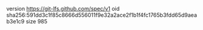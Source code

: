 version https://git-lfs.github.com/spec/v1
oid sha256:591dd3c1f85c8666d556011f9e32a2ace2f1b1f4fc1765b3fdd65d9aeab3e1c9
size 985
